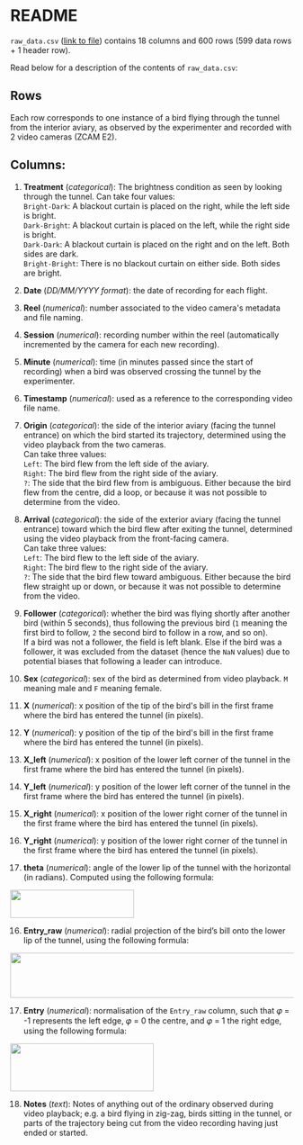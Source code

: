 
# README 

`raw_data.csv` ([link to file](https://github.com/eborsi/finch_brightness_project/blob/main/analysis/raw_data.csv)) contains 18 columns and 600 rows (599 data rows + 1 header row).

Read below for a description of the contents of `raw_data.csv`:

## Rows
Each row corresponds to one instance of a bird flying through the tunnel from the interior aviary, as observed by the experimenter and recorded with 2 video cameras (ZCAM E2).

## Columns:

1. **Treatment** (*categorical*): The brightness condition as seen by looking through the tunnel.
Can take four values:\
`Bright-Dark`: A blackout curtain is placed on the right, while the left side is bright.\
`Dark-Bright`: A blackout curtain is placed on the left, while the right side is bright.\
`Dark-Dark`: A blackout curtain is placed on the right and on the left. Both sides are dark.\
`Bright-Bright`: There is no blackout curtain on either side. Both sides are bright.

2. **Date** (*DD/MM/YYYY format*): the date of recording for each flight.

3. **Reel** (*numerical*): number associated to the video camera's metadata and file naming.

4. **Session** (*numerical*): recording number within the reel (automatically incremented by the camera for each new recording).

5. **Minute** (*numerical*): time (in minutes passed since the start of recording) when a bird was observed crossing the tunnel by the experimenter. 

6. **Timestamp** (*numerical*): used as a reference to the corresponding video file name.

7. **Origin** (*categorical*): the side of the interior aviary (facing the tunnel entrance) on which the bird started its trajectory, determined using the video playback from the two cameras.\
Can take three values:\
`Left`: The bird flew from the left side of the aviary.\
`Right`: The bird flew from the right side of the aviary.\
`?`: The side that the bird flew from is ambiguous. Either because the bird flew from the centre, did a loop, or because it was not possible to determine from the video.

8. **Arrival** (*categorical*): the side of the exterior aviary (facing the tunnel entrance) toward which the bird flew after exiting the tunnel, determined using the video playback from the front-facing camera.\
Can take three values:\
`Left`: The bird flew to the left side of the aviary.\
`Right`: The bird flew to the right side of the aviary.\
`?`: The side that the bird flew toward ambiguous. Either because the bird flew straight up or down, or because it was not possible to determine from the video.


7. **Follower** (*categorical*): whether the bird was flying shortly after another bird (within 5 seconds), thus following the previous bird (`1` meaning the first bird to follow, `2` the second bird to follow in a row, and so on).\
If a bird was not a follower, the field is left blank. Else if the bird was a follower, it was excluded from the dataset (hence the `NaN` values) due to potential biases that following a leader can introduce.

8. **Sex** (*categorical*): sex of the bird as determined from video playback. `M` meaning male and `F` meaning female.

9. **X** (*numerical*): x position of the tip of the bird's bill in the first frame where the bird has entered the tunnel (in pixels).

10. **Y** (*numerical*): y position of the tip of the bird's bill in the first frame where the bird has entered the tunnel (in pixels).

11. **X_left** (*numerical*): x position of the lower left corner of the tunnel in the first frame where the bird has entered the tunnel (in pixels).
12. **Y_left** (*numerical*): y position of the lower left corner of the tunnel in the first frame where the bird has entered the tunnel (in pixels).
13. **X_right** (*numerical*): x position of the lower right corner of the tunnel in the first frame where the bird has entered the tunnel (in pixels).
14. **Y_right** (*numerical*): y position of the lower right corner of the tunnel in the first frame where the bird has entered the tunnel (in pixels).

15. **theta** (*numerical*): angle of the lower lip of the tunnel with the horizontal (in radians). Computed using the following formula: 
<img src="https://user-images.githubusercontent.com/56667753/220996160-809623c9-a355-434d-ac6a-23cff3dfc569.png" width="220" height="50">

16. **Entry_raw** (*numerical*): radial projection of the bird’s bill onto the lower lip of the tunnel, using the following formula: 
<img src="https://user-images.githubusercontent.com/56667753/221000799-d95dac2e-8eca-4ddd-af93-1ffd94208fe1.png" width="520" height="80">

17. **Entry** (*numerical*): normalisation of the `Entry_raw` column, such that 𝜑 = -1 represents the left edge, 𝜑 = 0 the centre, and 𝜑 = 1 the right edge, using the following formula:
<img src="https://user-images.githubusercontent.com/56667753/221004215-12bad7d0-b731-477b-b8ba-9ae3e4db3d76.png" width="255" height="85">

18. **Notes** (*text*): Notes of anything out of the ordinary observed during video playback; e.g. a bird flying in zig-zag, birds sitting in the tunnel, or parts of the trajectory being cut from the video recording having just ended or started.
